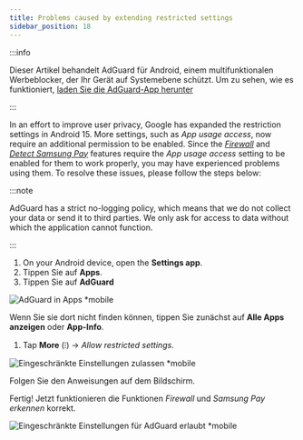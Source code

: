 ```yaml
---
title: Problems caused by extending restricted settings
sidebar_position: 18
---
```


:::info

Dieser Artikel behandelt AdGuard für Android, einem multifunktionalen Werbeblocker, der Ihr Gerät auf Systemebene schützt. Um zu sehen, wie es funktioniert, [laden Sie die AdGuard-App herunter](https://agrd.io/download-kb-adblock)

:::

In an effort to improve user privacy, Google has expanded the restriction settings in Android 15. More settings, such as _App usage access_, now require an additional permission to be enabled. Since the _[Firewall](/adguard-for-android/features/protection/firewall)_ and _[Detect Samsung Pay](/adguard-for-android/solving-problems/samsungpay-with-adguard-in-south-korea)_ features require the _App usage access_ setting to be enabled for them to work properly, you may have experienced problems using them. To resolve these issues, please follow the steps below:

:::note

AdGuard has a strict no-logging policy, which means that we do not collect your data or send it to third parties. We only ask for access to data without which the application cannot function.

:::

1. On your Android device, open the **Settings app**.
2. Tippen Sie auf **Apps**.
3. Tippen Sie auf **AdGuard**

![AdGuard in Apps \*mobile](https://cdn.adtidy.org/content/kb/ad_blocker/android/solving_problems/problems-caused-by-extending-restricted-settings/restricted1.png)

Wenn Sie sie dort nicht finden können, tippen Sie zunächst auf **Alle Apps anzeigen** oder **App-Info**.

1. Tap **More** (⁝) → _Allow restricted settings_.

![Eingeschränkte Einstellungen zulassen \*mobile](https://cdn.adtidy.org/content/kb/ad_blocker/android/solving_problems/problems-caused-by-extending-restricted-settings/restricted2.png)

Folgen Sie den Anweisungen auf dem Bildschirm.

Fertig! Jetzt funktionieren die Funktionen _Firewall_ und _Samsung Pay erkennen_ korrekt.

![Eingeschränkte Einstellungen für AdGuard erlaubt \*mobile](https://cdn.adtidy.org/content/kb/ad_blocker/android/solving_problems/problems-caused-by-extending-restricted-settings/restricted3.png)
